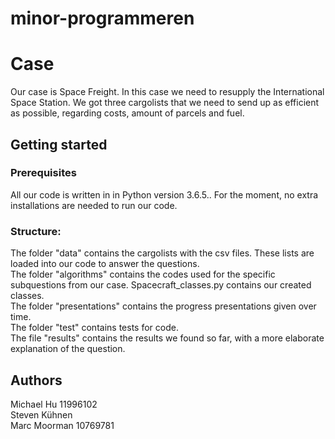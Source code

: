 # minor-programmeren

# Case

Our case is Space Freight. In this case we need to resupply the International Space Station. We got three cargolists that we need to send up as efficient as possible, regarding costs, amount of parcels and fuel. 

## Getting started

### Prerequisites

All our code is written in in Python version 3.6.5.. For the moment, no extra installations are needed to run our code.

### Structure:  

The folder "data" contains the cargolists with the csv files. These lists are loaded into our code to answer the questions.   
The folder "algorithms" contains the codes used for the specific subquestions from our case.   Spacecraft_classes.py contains our created classes.  
The folder "presentations" contains the progress presentations given over time.   
The folder "test" contains tests for code.   
The file "results" contains the results we found so far, with a more elaborate explanation of the question.   

## Authors

Michael Hu 11996102  
Steven Kühnen   
Marc Moorman 10769781
